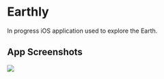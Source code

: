 # Earthly
In progress iOS application used to explore the Earth.

## App Screenshots
![](https://drive.google.com/uc?export=download&id=1LbHiSkBaQ1G2ZoYyW6gsMyeS69aQYpr5)
